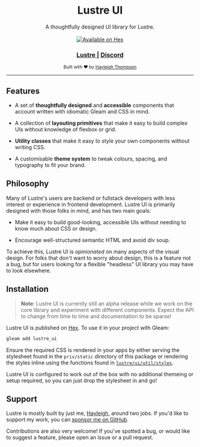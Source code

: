 <h1 align="center">Lustre UI</h1>

<div align="center">
  A thoughtfully designed UI library for Lustre.
</div>

<br />

<div align="center">
  <a href="https://hex.pm/packages/lustre_ui">
  <img src="https://img.shields.io/hexpm/v/lustre_ui"
      alt="Available on Hex" />
  </a>
</div>

<div align="center">
  <h3>
    <a href="https://hexdocs.pm/lustre">
      Lustre
    </a>
    <span> | </span>
    <a href="https://discord.gg/Fm8Pwmy">
      Discord
    </a>
  </h3>
</div>

<div align="center">
  <sub>Built with ❤︎ by
  <a href="https://twitter.com/hayleighdotdev">Hayleigh Thompson</a>
</div>

---

## Features

- A set of **thoughtfully designed** and **accessible** components that account
  written with idiomatic Gleam and CSS in mind.

- A collection of **layouting primitives** that make it easy to build complex
  UIs without knowledge of flexbox or grid.

- **Utility classes** that make it easy to style your own components without
  writing CSS.

- A customisable **theme system** to tweak colours, spacing, and typography to
  fit your brand.

## Philosophy

Many of Lustre's users are backend or fullstack developers with less interest or
experience in frontend development. Lustre UI is primarily designed with those
folks in mind, and has two main goals:

- Make it easy to build good-looking, accessible UIs without needing to know
  much about CSS or design.

- Encourage well-structured semantic HTML and avoid div soup.

To achieve this, Lustre UI is _opinionated_ on many aspects of the visual design.
For folks that don't want to worry about design, this is a feature not a bug, but
for users looking for a flexible "headless" UI library you may have to look elsewhere.

## Installation

> **Note**: Lustre UI is currently still an alpha release while we work on the
> core library and experiment with different components. Expect the API to change
> from time to time and documentation to be sparse!

Lustre UI is published on [Hex](https://hex.pm/packages/lustre_ui). To use it in
your project with Gleam:

```sh
gleam add lustre_ui
```

Ensure the required CSS is rendered in your apps by either serving the stylesheet
found in the `priv/static` directory of this package or rendering the styles inline
using the functions found in [`lustre/ui/util/styles`](https://hexdocs.pm/lustre_ui/lustre/ui/util/styles.html).

Lustre UI is configured to work out of the box with no additional themeing or
setup required, so you can just drop the stylesheet in and go!

## Support

Lustre is mostly built by just me, [Hayleigh](https://github.com/hayleigh-dot-dev),
around two jobs. If you'd like to support my work, you can [sponsor me on GitHub](https://github.com/sponsors/hayleigh-dot-dev).

Contributions are also very welcome! If you've spotted a bug, or would like to
suggest a feature, please open an issue or a pull request.

